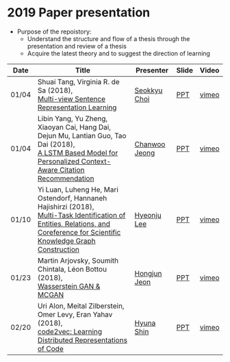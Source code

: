 #  2019 Paper presentation
- Purpose of the repoistory:
    - Understand the structure and flow of a thesis through the presentation and review of a thesis
    - Acquire the latest theory and to suggest the direction of learning


| Date | Title | Presenter | Slide | Video |
| ---- | --- | --- | --- | --- |
| 01/04 | Shuai Tang, Virginia R. de Sa (2018), <br>[Multi-view Sentence Representation Learning](https://arxiv.org/pdf/1805.07443.pdf) | [Seokkyu Choi](https://github.com/choiseokkyu) | [PPT](https://drive.google.com/open?id=11RstGeeWrmGcKqbDFFEoB4mzETlrUuH-) | [vimeo](https://vimeo.com/309858751) |
| 01/04 | Libin Yang, Yu Zheng, Xiaoyan Cai, Hang Dai, Dejun Mu, Lantian Guo, Tao Dai  (2018), <br>[A LSTM Based Model for Personalized Context-Aware Citation Recommendation](https://ieeexplore.ieee.org/stamp/stamp.jsp?tp=&arnumber=8478136) | [Chanwoo Jeong](https://github.com/jeongchanwoo) | [PPT](https://drive.google.com/open?id=1d8P_C2ftoZARSWmHKQJq6O5UwctO292T6shIkhEjxgI) | [vimeo](https://vimeo.com/309858733) |
| 01/10 | Yi Luan, Luheng He, Mari Ostendorf, Hannaneh Hajishirzi (2018), <br>[Multi-Task Identification of Entities, Relations, and Coreference for Scientific Knowledge Graph Construction](https://arxiv.org/abs/1808.09602) | [Hyeonju Lee](https://github.com/hyoenju) | [PPT](https://drive.google.com/open?id=15pgNR5MxwwG5-y7J3vJas5AWhXZPomEF) | [vimeo](https://vimeo.com/314704400) |
| 01/23 | Martin Arjovsky, Soumith Chintala, Léon Bottou (2018), <br>[Wasserstein GAN & MCGAN](https://arxiv.org/abs/1701.07875) | [Hongjun Jeon](https://github.com/jeonhongjun) | [PPT](https://drive.google.com/drive/folders/12TPQCsThKx84UJlVfPwWodRDTlY4c5EP) | [vimeo](https://vimeo.com/309858751) |
| 02/20 | Uri Alon, Meital Zilberstein, Omer Levy, Eran Yahav (2018), <br>[code2vec: Learning Distributed Representations of Code](https://arxiv.org/abs/1803.09473) | [Hyuna Shin](https://github.com/HyunaShin) | [PPT](https://drive.google.com/open?id=1KnQB_KgcxqnmlRDgnKqvoVQawwmWtl-9) | [vimeo](https://drive.google.com/open?id=1tDxBxlc9IVTXbv8uSjtEDiOLj90_DlnG) |
